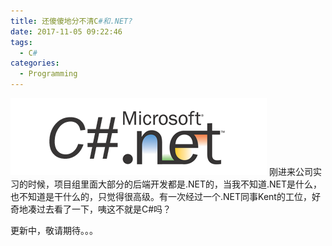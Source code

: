 ```yaml
---
title: 还傻傻地分不清C#和.NET?
date: 2017-11-05 09:22:46
tags: 
  - C#
categories:
  - Programming
---
```

![](Csharp-dotNet/1.png)
刚进来公司实习的时候，项目组里面大部分的后端开发都是.NET的，当我不知道.NET是什么，也不知道是干什么的，只觉得很高级。有一次经过一个.NET同事Kent的工位，好奇地凑过去看了一下，咦这不就是C#吗？<!--more-->

更新中，敬请期待。。。